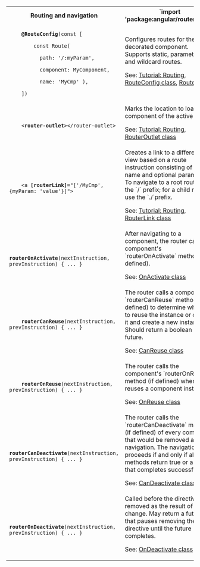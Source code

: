 <table id="routing">

<tr>
  <th>Routing and navigation</th>
  <th markdown="1">
  `import 'package:angular/router.dart';`
  </th>
</tr>

<tr>
  <td class="nowrap"><code class="prettyprint lang-dart">
    <b>@RouteConfig</b>(const [<br>
      &nbsp;&nbsp;const Route(<br>
      &nbsp;&nbsp;&nbsp;&nbsp;path: '/:myParam',<br>
      &nbsp;&nbsp;&nbsp;&nbsp;component: MyComponent,<br>
      &nbsp;&nbsp;&nbsp;&nbsp;name: 'MyCmp' ),<br>
    ])
  </code></td>
  <td markdown="1">
  Configures routes for the decorated component. Supports static, parameterized, and wildcard routes.

  See:
  [Tutorial: Routing](/angular/tutorial/toh-pt5),
  [RouteConfig class](/angular/api/angular.router/RouteConfig-class),
  [Route class](/angular/api/angular.router/Route-class)
  </td>
</tr>

<tr>
  <td class="nowrap"><code class="prettyprint lang-html">
    &lt;<b>router-outlet</b>>&lt;/router-outlet>
  </code></td>
  <td markdown="1">
  Marks the location to load the component of the active route.

  See:
  [Tutorial: Routing](/angular/tutorial/toh-pt5),
  [RouterOutlet class](/angular/api/angular.router/RouterOutlet-class)
  </td>
</tr>

<tr>
  <td class="nowrap"><code class="prettyprint lang-html">
    &lt;a <b>[routerLink]</b>="['/MyCmp', {myParam: 'value'}]">
  </code></td>
  <td markdown="1">
  Creates a link to a different view based on a route instruction consisting of a route name and optional parameters. To navigate to a root route, use the `/` prefix; for a child route, use the `./`prefix.

  See:
  [Tutorial: Routing](/angular/tutorial/toh-pt5),
  [RouterLink class](/angular/api/angular.router/RouterLink-class)
  </td>
</tr>

<!--
<tr>
  <td class="nowrap"><code class="prettyprint lang-dart">
    <b>@CanActivate</b>(() => ...)<br>
    class MyComponent() {}
  </code></td>
  <td markdown="1">
  A component decorator defining a function that the router should call first to determine if it should activate this component. Should return a boolean or a future.
  <!-- TODO: link to good resource. >
  </td>
</tr>
-->

<tr>
  <td class="nowrap"><code class="prettyprint lang-dart">
    <b>routerOnActivate</b>(nextInstruction, prevInstruction) { ... }
  </code></td>
  <td markdown="1">
  After navigating to a component, the router calls the component's `routerOnActivate` method (if defined).

  See: [OnActivate class](/angular/api/angular.router/OnActivate-class)
  </td>
</tr>

<tr>
  <td class="nowrap"><code class="prettyprint lang-dart">
    <b>routerCanReuse</b>(nextInstruction, prevInstruction) { ... }
  </code></td>
  <td markdown="1">
  The router calls a component's `routerCanReuse` method (if defined) to determine whether to reuse the instance or destroy it and create a new instance. Should return a boolean or a future.

  See: [CanReuse class](/angular/api/angular.router/CanReuse-class)
  </td>
</tr>

<tr>
  <td class="nowrap"><code class="prettyprint lang-dart">
    <b>routerOnReuse</b>(nextInstruction, prevInstruction) { ... }
  </code></td>
  <td markdown="1">
  The router calls the component's `routerOnReuse` method (if defined) when it reuses a component instance.

  See: [OnReuse class](/angular/api/angular.router/OnReuse-class)
  </td>
</tr>

<tr>
  <td class="nowrap"><code class="prettyprint lang-dart">
    <b>routerCanDeactivate</b>(nextInstruction, prevInstruction) { ... }
  </code></td>
  <td markdown="1">
  The router calls the `routerCanDeactivate` methods (if defined) of every component that would be removed after a navigation. The navigation proceeds if and only if all such methods return true or a future that completes successfully.

  See: [CanDeactivate class](/angular/api/angular.router/CanDeactivate-class)
  </td>
</tr>

<tr>
  <td class="nowrap"><code class="prettyprint lang-dart">
    <b>routerOnDeactivate</b>(nextInstruction, prevInstruction) { ... }
  </code></td>
  <td markdown="1">
  Called before the directive is removed as the result of a route change. May return a future that pauses removing the directive until the future completes.

  See: [OnDeactivate class](/angular/api/angular.router/OnDeactivate-class)
  </td>
</tr>

</table>
